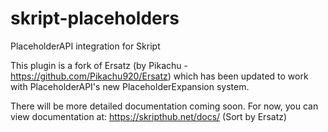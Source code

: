 # skript-placeholders
PlaceholderAPI integration for Skript

This plugin is a fork of Ersatz (by Pikachu - https://github.com/Pikachu920/Ersatz) which has been updated to work with PlaceholderAPI's new PlaceholderExpansion system.

There will be more detailed documentation coming soon. For now, you can view documentation at: https://skripthub.net/docs/ (Sort by Ersatz)
